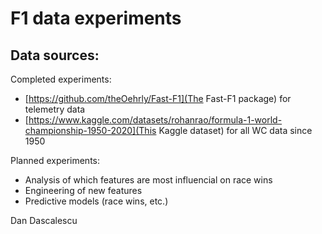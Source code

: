 # F1 data experiments
Data sources:
 - 

Completed experiments:
 - [https://github.com/theOehrly/Fast-F1](The Fast-F1 package) for telemetry data
 - [https://www.kaggle.com/datasets/rohanrao/formula-1-world-championship-1950-2020](This Kaggle dataset) for all WC data since 1950

Planned experiments:
 - Analysis of which features are most influencial on race wins
 - Engineering of new features
 - Predictive models (race wins, etc.)

Dan Dascalescu
